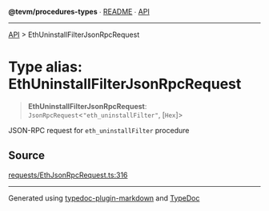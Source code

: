 **@tevm/procedures-types** ∙ [README](../README.md) ∙ [API](../API.md)

***

[API](../API.md) > EthUninstallFilterJsonRpcRequest

# Type alias: EthUninstallFilterJsonRpcRequest

> **EthUninstallFilterJsonRpcRequest**: `JsonRpcRequest`\<`"eth_uninstallFilter"`, [`Hex`]\>

JSON-RPC request for `eth_uninstallFilter` procedure

## Source

[requests/EthJsonRpcRequest.ts:316](https://github.com/evmts/tevm-monorepo/blob/main/core/procedures-types/src/requests/EthJsonRpcRequest.ts#L316)

***
Generated using [typedoc-plugin-markdown](https://www.npmjs.com/package/typedoc-plugin-markdown) and [TypeDoc](https://typedoc.org/)
